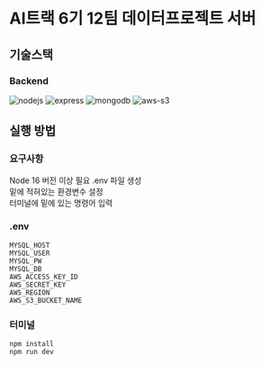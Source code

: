 # AI트랙 6기 12팀 데이터프로젝트 서버


## 기술스택
### Backend
![nodejs](https://img.shields.io/badge/node.js-339933?style=for-the-badge&logo=node.js&logoColor=ffffff) ![express](https://img.shields.io/badge/express-000000?style=for-the-badge&logo=express&logoColor=ffffff) ![mongodb](https://img.shields.io/badge/mongodb-47A248?style=for-the-badge&logo=mongodb&logoColor=ffffff) ![aws-s3](https://img.shields.io/badge/aws--s3-FF9900?style=for-the-badge&logo=amazons3&logoColor=ffffff)
## 실행 방법
### 요구사항
Node 16 버전 이상 필요
.env 파일 생성 <br>
밑에 적혀있는 환경변수 설정 <br>
터미널에 밑에 있는 명령어 입력
### .env
```
MYSQL_HOST
MYSQL_USER
MYSQL_PW
MYSQL_DB
AWS_ACCESS_KEY_ID
AWS_SECRET_KEY
AWS_REGION
AWS_S3_BUCKET_NAME
```
### 터미널
``` 
npm install 
npm run dev
```

